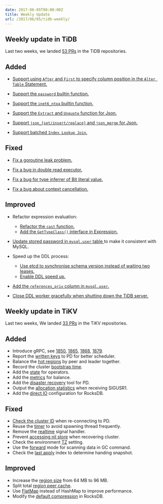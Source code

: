 ```yaml
---
date: 2017-06-05T00:00:00Z
title: Weekly Update
url: /2017/06/05/tidb-weekly/
---
```


## Weekly update in TiDB

Last two weeks, we landed [53 PRs](https://github.com/pingcap/tidb/pulls?utf8=%E2%9C%93&q=is%3Apr%20is%3Amerged%20merged%3A2017-05-22..2017-06-04%20) in the TiDB repositories.

## Added

* [Support using `After` and `First` to specify column position in the `Alter Table` Statement.](https://github.com/pingcap/tidb/pull/3215)

* [Support the `password` builtin function.](https://github.com/pingcap/tidb/pull/3275)

* [Support the `inet6_ntoa` builtin function.](https://github.com/pingcap/tidb/pull/3333)

* [Support the `Extract` and `Unquote` function for Json.](https://github.com/pingcap/tidb/pull/3353)

* [Support  `json_{set/insert/replace}` and `json_merge` for Json.](https://github.com/pingcap/tidb/pull/3374)

* [Support batched `Index Lookup Join`.](https://github.com/pingcap/tidb/pull/3306)


## Fixed

* [Fix a goroutine leak problem.](https://github.com/pingcap/tidb/pull/3291)

* [Fix a bug in double read executor.](https://github.com/pingcap/tidb/pull/3316)

* [Fix a bug for type inferrer of Bit literal value.](https://github.com/pingcap/tidb/pull/3317)

* [Fix a bug about context cancellation.](https://github.com/pingcap/tidb/pull/3330)

## Improved

* Refactor expression evaluation:
  - [Refactor the `cast` function.](https://github.com/pingcap/tidb/pull/3266)
  - [Add the `GetTypeClass()` interface in Expression.](https://github.com/pingcap/tidb/pull/3321)

* [Update stored password in `mysql.user` table ](https://github.com/pingcap/tidb/pull/3292) to make it consistent with MySQL.

* Speed up the DDL process: 
    - [Use etcd to synchronise schema version instead of waiting two leases.](https://github.com/pingcap/tidb/pull/3322)
    - [Enable DDL speed up.](https://github.com/pingcap/tidb/pull/3367)

* [Add the `references_priv` column in `mysql.user`.](https://github.com/pingcap/tidb/pull/3343)

* [Close DDL worker gracefully when shutting down the TiDB server.](https://github.com/pingcap/tidb/pull/3349)


## Weekly update in TiKV

Last two weeks, We landed [33 PRs](https://github.com/search?utf8=%E2%9C%93&q=repo%3Apingcap%2Ftikv+repo%3Apingcap%2Fpd+is%3Apr+is%3Amerged+merged%3A2017-05-21..2017-06-03&type=Issues) in the TiKV repositories.

## Added

* Introduce gRPC, see [1850](https://github.com/pingcap/tikv/pull/1850), [1865](https://github.com/pingcap/tikv/pull/1865), [1868](https://github.com/pingcap/tikv/pull/1868), [1879](https://github.com/pingcap/tikv/pull/1879).
* Report the [written keys](https://github.com/pingcap/tikv/pull/1820) to PD for better scheduler. 
* Balance the [hot regions](https://github.com/pingcap/pd/pull/638) by peer and leader together. 
* Record the cluster [bootstrap time](https://github.com/pingcap/pd/pull/645).
* Add the [state](https://github.com/pingcap/pd/pull/647) for operators. 
* Add the [metrics](https://github.com/pingcap/pd/pull/648) for balance.
* Add the [disaster recovery](https://github.com/pingcap/pd/pull/650) tool for PD.
* Output the [allocation statistics](https://github.com/pingcap/tikv/pull/1877) when receiving SIGUSR1.
* Add the [direct IO](https://github.com/pingcap/tikv/pull/1878) configuration for RocksDB.

## Fixed

* [Check the cluster ID](https://github.com/pingcap/tikv/pull/1842) when re-connecting to PD. 
* Reuse the [timer](https://github.com/pingcap/tikv/pull/1856) to avoid spawning thread frequently.
* Remove the [realtime](https://github.com/pingcap/tikv/pull/1862) signal handler. 
* Prevent [accessing nil store](https://github.com/pingcap/pd/pull/651) when recovering cluster. 
* Check the environment [TZ](https://github.com/pingcap/tikv/pull/1876) setting. 
* Use the [forward](https://github.com/pingcap/tikv/pull/1880) mode for scanning data in GC command. 
* Check  the [last apply](https://github.com/pingcap/tikv/pull/1885) index to determine handing snapshot.

## Improved

* Increase the [region size](https://github.com/pingcap/tikv/pull/1449) from 64 MB to 96 MB. 
* Split total [region peer cache](https://github.com/pingcap/tikv/pull/1859).
* Use [FlatMap](https://github.com/pingcap/tikv/pull/1861) instead of HashMap to improve performance.
* Modify the [default compression](https://github.com/pingcap/tikv/pull/1875) in RocksDB.